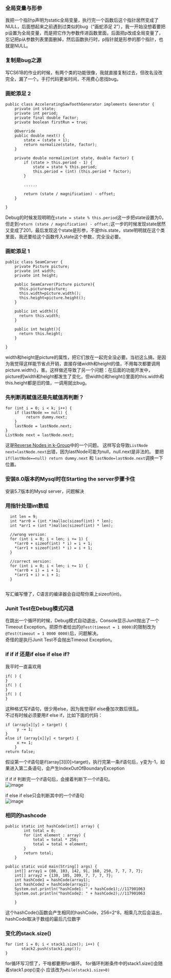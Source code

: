 ### 全局变量与形参
我把一个指针p声明为static全局变量，执行完一个函数后这个指针居然变成了NULL，后面想起来之前遇到过类似的bug（“画蛇添足 2”），我一开始没想着要把p设置为全局变量，而是把它作为参数传进函数里面，后面把p改成全局变量了，忘记把p从参数列表里面删掉，然后函数执行时，p指针就是形参的那个指针，也就是NULL。  

### 复制是bug之源
写CS61B的作业的时候，有两个类的功能很像，我就直接复制过去，但改名没改完全，漏了一个。手打代码更省时间，不用费心思找bug。  

### 画蛇添足 2

```
public class AcceleratingSawToothGenerator implements Generator {
    private int state;
    private int period;
    private final double factor;
    private boolean firstRun = true;

    @Override
    public double next() {
        state = (state + 1);
        return normalize(state, factor);
    }

    private double normalize(int state, double factor) {
        if (state > this.period - 1) {
            state = state % this.period;
            this.period = (int) (this.period * factor);
        }

        ......

        return (state / magnification) - offset;
    }

}
```
Debug的时候发现明明在```state = state % this.period```这一步把state设置为0，但走到```return (state / magnification) - offset;```这一步的时候发现state居然又变成了201，最后发现这个state是形参，不是this.state，state明明就在这个类里面，我还要给这个函数传入state这个参数，完全没必要。  


### 画蛇添足 1
```
public class SeamCarver {
    private Picture picture;
    private int width;
    private int height;

    public SeamCarver(Picture picture){
      this.picture=picture;
      this.width=picture.width();
      this.height=picture.height();
    }

    public int width(){
      return this.width;
    }

    public int height(){
      return this.height;
    }

}
```
width和height是picture的属性，把它们放在一起完全没必要。当初这么搞，是因为我觉得这样能节省点开销，直接存储width和height的值，不用每次都要调用picture.width()，害。这样做还导致了另一个问题：在后面的功能开发中，picture的width和height都发生了变化，但width()和height()里面的this.width和this.height都是旧的值，一调用就出bug。  

### 先判断再赋值还是先赋值再判断？
```
for (int i = 0; i < k; i++) {
    if (lastNode == null) {
         return dummy.next;
    }
    lastNode = lastNode.next;
}
ListNode next = lastNode.next;
```
这是[Reverse Nodes in k-Group](https://leetcode.cn/problems/reverse-nodes-in-k-group/)中的一个问题。
这样写会导致```ListNode next=lastNode.next```出错，因为lastNode可能为null，null.next是非法的。
要把```if(lastNode==null) return dummy.next``` 和 ```lastNode=lastNode.next```调换一下位置。

### 安装8.0版本的Mysql时在Starting the server步骤卡住
安装5.7版本的Mysql server，问题解决

### 用指针处理int数组
```
  int len = 9;
  int *arr0 = (int *)malloc(sizeof(int) * len);
  int *arr1 = (int *)malloc(sizeof(int) * len);
  
  //wrong version:
  for (int i = 0; i < len; i += 1) {
    *(arr0 + sizeof(int) * i) = i + 1;
    *(arr1 + sizeof(int) * i) = i + 1;
  }

  //correct version:
  for (int i = 0; i < len; i += 1) {
    *(arr0 + i) = i + 1;
    *(arr1 + i) = i + 1;
  }
  
```
写汇编写懵了，C语言的编译器会自动帮你乘上sizeof(int)。  

### Junit Test在Debug模式闪退
在跳出一个循环的时候，Debug模式自动退出，Console显示Junit抛出了一个Timeout Exception。把原作者给出的`@Test(timeout = 1 0000)`的限制改为`@Test(timeout = 1 0000 0000)`后，问题解决。    
奇怪的是执行Junit Test不会抛出Timeout Exception。

### if if if 还是if else if else if?

我平时一直喜欢用
```
if( ) {
}
if( ) {
}
if( ) {
}
```
这种格式写if语句，很少用else，因为我觉得if else叠加次数后很乱。  
不过有时候必须要用if else if，比如下面的代码：
```
if (array[x][y] > target) {
     y -= 1;
}
else if (array[x][y] < target) {
     x += 1;
    }
return false;
```
假设第一个if语句是if(array[3][0]>target)，执行完第一条if语句后，y变为-1，如果进入第二条语句，会产生IndexOutOfBoundaryException  

if if if 判断完一个if语句后，会接着判断下一个if语句。  
![image](https://user-images.githubusercontent.com/69742577/166632801-5e16c5e1-01ca-442b-8478-3155f12bbea2.png)


if else if else只会判断其中的一个if语句  
![image](https://user-images.githubusercontent.com/69742577/166633052-13557f32-fda4-47fd-984d-4998e34dfce2.png)



### 相同的hashcode
```
public static int hashCode(int[] array) {
        int total = 0;
        for (int element : array) {
            total = total * 256;
            total = total + element;
        }
        return total;
    }

public static void main(String[] args) {
    int[] array1 = {80, 103, 142, 91, 160, 250, 7, 7, 7, 7};
    int[] array2 = {130, 105, 209, 7, 7, 7, 7};
    int hashCode1 = hashCode(array1);
    int hashCode2 = hashCode(array2);
    System.out.println("hashCode1: " + hashCode1);//117901063
    System.out.println("hashCode2: " + hashCode2);//117901063

    }
```
这个hashCode()函数会产生相同的hashCode，256=2^8，相乘几次后会溢出，hashCode取决于数组的最后几位数字

### 变化的stack.size()
```
for (int i = 0; i < stack1.size(); i++) {
       stack2.push(stack1.pop());
}
```
for循环写习惯了，干啥都要用for循环。
for循环判断条件中的stack1.size()会随着stack1.pop()变小
应该改为```while(stack1.size>0)```
